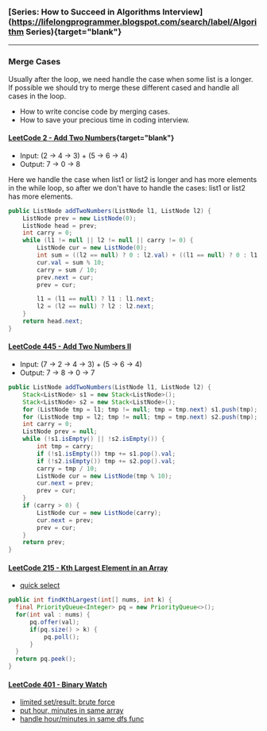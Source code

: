 ### [Series: How to Succeed in Algorithms Interview](https://lifelongprogrammer.blogspot.com/search/label/Algorithm Series){target="blank"}
<script src="https://lifelongprogrammer.blogspot.com/feeds/posts/default/-/Algorithm Series?orderby=updated&amp;alt=json-in-script&amp;callback=series&amp;max-results=20"></script>

---

### Merge Cases
Usually after the loop, we need handle the case when some list is a longer. If possible we should try to merge these different cased and handle all cases in the loop.

- How to write concise code by merging cases.
- How to save your precious time in coding interview.

#### [LeetCode 2 - Add Two Numbers](https://leetcode.com/problems/add-two-numbers/discuss/1059/my-accepted-java-solution){target="blank"}
- Input: (2 -> 4 -> 3) + (5 -> 6 -> 4)
- Output: 7 -> 0 -> 8

Here we handle the case when list1 or list2 is longer and has more elements in the while loop, so after we don't have to handle the cases: list1 or list2 has more elements.

```java
public ListNode addTwoNumbers(ListNode l1, ListNode l2) {
    ListNode prev = new ListNode(0);
    ListNode head = prev;
    int carry = 0;
    while (l1 != null || l2 != null || carry != 0) {
        ListNode cur = new ListNode(0);
        int sum = ((l2 == null) ? 0 : l2.val) + ((l1 == null) ? 0 : l1.val) + carry;
        cur.val = sum % 10;
        carry = sum / 10;
        prev.next = cur;
        prev = cur;

        l1 = (l1 == null) ? l1 : l1.next;
        l2 = (l2 == null) ? l2 : l2.next;
    }
    return head.next;
}
```

#### [LeetCode 445 - Add Two Numbers II](https://github.com/mintycc/OnlineJudge-Solutions/blob/master/Leetcode/445_Add_Two_Numbers_II.java)
- Input: (7 -> 2 -> 4 -> 3) + (5 -> 6 -> 4)
- Output: 7 -> 8 -> 0 -> 7
```java
public ListNode addTwoNumbers(ListNode l1, ListNode l2) {
    Stack<ListNode> s1 = new Stack<ListNode>();
    Stack<ListNode> s2 = new Stack<ListNode>();
    for (ListNode tmp = l1; tmp != null; tmp = tmp.next) s1.push(tmp);
    for (ListNode tmp = l2; tmp != null; tmp = tmp.next) s2.push(tmp);
    int carry = 0;
    ListNode prev = null;
    while (!s1.isEmpty() || !s2.isEmpty()) {
        int tmp = carry;
        if (!s1.isEmpty()) tmp += s1.pop().val;
        if (!s2.isEmpty()) tmp += s2.pop().val;
        carry = tmp / 10;
        ListNode cur = new ListNode(tmp % 10);
        cur.next = prev;
        prev = cur;
    }
    if (carry > 0) {
        ListNode cur = new ListNode(carry);
        cur.next = prev;
        prev = cur;
    }
    return prev;
}
```
#### [LeetCode 215 - Kth Largest Element in an Array](https://leetcode.com/problems/kth-largest-element-in-an-array/discuss/60294/Solution-explained)
- [quick select](https://yuanhsh.iteye.com/blog/2213686)
```java
public int findKthLargest(int[] nums, int k) {
  final PriorityQueue<Integer> pq = new PriorityQueue<>();
  for(int val : nums) {
      pq.offer(val);
      if(pq.size() > k) {
          pq.poll();
      }
  }
  return pq.peek();
}
```

#### [LeetCode 401 - Binary Watch](https://leetcode.com/problems/binary-watch/discuss/88456/3ms-java-solution-using-backtracking-and-idea-of-permutation-and-combination)
  - [limited set/result: brute force](https://leetcode.com/problems/binary-watch/discuss/88458/simple-pythonjava)
  - [put hour, minutes in same array](https://blog.csdn.net/mebiuw/article/details/52575880)
  - [handle hour/minutes in same dfs func](https://leetcode.com/problems/binary-watch/discuss/88456/3ms-java-solution-using-backtracking-and-idea-of-permutation-and-combination)